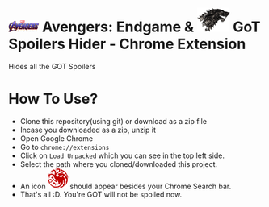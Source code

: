 # <img src="endgame.png" width="60"/> Avengers: Endgame & <img src="logo-tar.png" width="64"/> GoT Spoilers Hider - Chrome Extension 
Hides all the GOT Spoilers

# How To Use?
- Clone this repository(using git) or download as a zip file
- Incase you downloaded as a zip, unzip it
- Open Google Chrome
- Go to `chrome://extensions`
- Click on `Load Unpacked` which you can see in the top left side.
- Select the path where you cloned/downloaded this project.
- An icon <img src="off.png"  width="40"/> should appear besides your Chrome Search bar.
- That's all :D. You're GOT will not be spoiled now.
